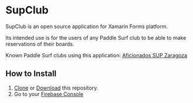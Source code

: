 # SupClub
SupClub is an open source application for Xamarin Forms platform.

Its intended use is for the users of any Paddle Surf club to be able to make reservations of their boards.

Known Paddle Surf clubs using this application:
[Aficionados SUP Zaragoza](http://supclub.es)

## How to Install
1. [Clone](x-github-client://openRepo/https://github.com/JoseMariaBernad/SupClub) or [Download](https://github.com/JoseMariaBernad/SupClub/archive/master.zip) this repository.
2. Go to your [Firebase Console](https://console.firebase.google.com/)
<!--stackedit_data:
eyJoaXN0b3J5IjpbLTEyNjMyNzIzMDddfQ==
-->